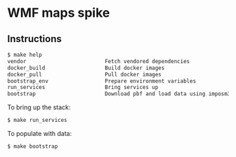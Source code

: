 # WMF maps spike
## Instructions
``` sh
$ make help
vendor                         Fetch vendored dependencies
docker_build                   Build docker images
docker_pull                    Pull docker images
bootstrap_env                  Prepare environment variables
run_services                   Bring services up
bootstrap                      Download pbf and load data using imposm3
```

To bring up the stack:

``` sh
$ make run_services
```

To populate with data:

``` sh
$ make bootstrap
```
